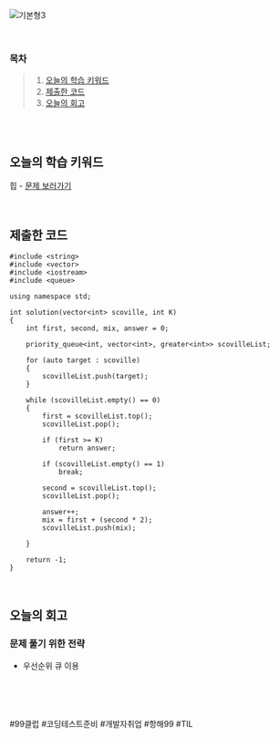 ![기본형3](https://github.com/user-attachments/assets/2440862d-ea50-4be6-9095-23111907ed01)

<br>

### 목차
> 1. [오늘의 학습 키워드](#오늘의-학습-키워드)
> 2. [제출한 코드](#제출한-코드)
> 3. [오늘의 회고](#오늘의-회고)

<br><br>

## 오늘의 학습 키워드
힙 - [문제 보러가기](https://school.programmers.co.kr/learn/courses/30/lessons/42626)
  
<br>

## 제출한 코드
```
#include <string>
#include <vector>
#include <iostream>
#include <queue>

using namespace std;

int solution(vector<int> scoville, int K) 
{
    int first, second, mix, answer = 0;

    priority_queue<int, vector<int>, greater<int>> scovilleList;
    
    for (auto target : scoville)
    {
        scovilleList.push(target);
    }
    
    while (scovilleList.empty() == 0)
    {
        first = scovilleList.top();
        scovilleList.pop();
        
        if (first >= K)
            return answer;
        
        if (scovilleList.empty() == 1)
            break;
        
        second = scovilleList.top();
        scovilleList.pop();
        
        answer++;
        mix = first + (second * 2);
        scovilleList.push(mix);
      
    }
    
    return -1;
}
```

<br>

## 오늘의 회고
### 문제 풀기 위한 전략
* 우선순위 큐 이용

<br>    
<br>
<br>
<br>
#99클럽 #코딩테스트준비 #개발자취업 #항해99 #TIL
